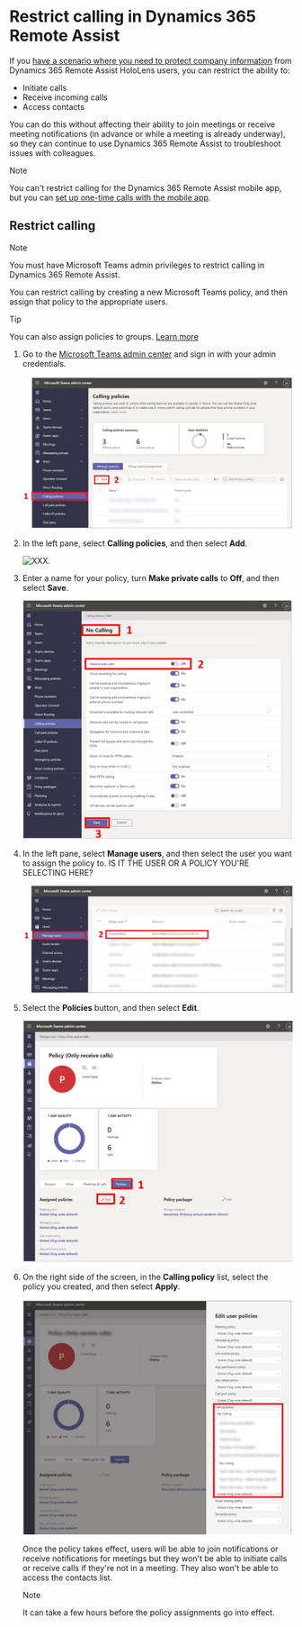 
# Restrict calling in Dynamics 365 Remote Assist

If you [have a scenario where you need to protect company information](restricted-mode-overview.md) from Dynamics 365 Remote Assist HoloLens users, you can restrict the ability to:

- Initiate calls 
- Receive incoming calls
- Access contacts

You can do this without affecting their ability to join meetings or receive meeting notifications (in advance or while a meeting is already underway), so they can continue to use Dynamics 365 Remote Assist to troubleshoot issues with colleagues. 

> [!NOTE]
> You can't restrict calling for the Dynamics 365 Remote Assist mobile app, but you can [set up one-time calls with the mobile app](). 

## Restrict calling

> [!NOTE]
> You must have Microsoft Teams admin privileges to restrict calling in Dynamics 365 Remote Assist.

You can restrict calling by creating a new Microsoft Teams policy, and then assign that policy to the appropriate users. 

> [!TIP]
> You can also assign policies to groups. [Learn more](https://docs.microsoft.com/microsoftteams/assign-policies-users-and-groups) 

1. Go to the [Microsoft Teams admin center](https://admin.teams.microsoft.com) and sign in with your admin credentials. 

     ![XXX.](media/restricted-mode-calling-add-policy.jpg "XXX")

2. In the left pane, select **Calling policies**, and then select **Add**.

    ![XXX.](media/restricted-mode-calling.jpg "XXX")

3. Enter a name for your policy, turn **Make private calls** to **Off**, and then select **Save**. 

    ![XXX.](media/restricted-mode-calling-turn-off-private-calls.jpg "XXX")

4. In the left pane, select **Manage users**, and then select the user you want to assign the policy to. IS IT THE USER OR A POLICY YOU'RE SELECTING HERE?

    ![XXX.](media/restricted-mode-calling-assign-user.jpg "XXX")

5. Select the **Policies** button, and then select **Edit**.

    ![XXX.](media/restricted-mode-calling-edit.jpg "XXX")

6. On the right side of the screen, in the **Calling policy** list, select the policy you created, and then select **Apply**.

    ![XXX.](media/restricted-mode-calling-select-policy.jpg "XXX")

   Once the policy takes effect, users will be able to join notifications or receive notifications for meetings but they won't be able to initiate calls or receive calls if they're not in a meeting. They also won't be able to access the contacts list. 

    > [!NOTE]
    > It can take a few hours before the policy assignments go into effect.

    
